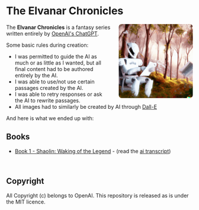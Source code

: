 # The Elvanar Chronicles

<img style="float: right; margin: 0 0 10px 20px; border-radius:8px" align="right" src="./images/00-cover.png" alt="The Elvanar Chronicles" height="200" />

The **Elvanar Chronicles** is a fantasy series written entirely by [OpenAI's ChatGPT](https://openai.com/blog/chatgpt/).

Some basic rules during creation:

- I was permitted to guide the AI as much or as little as I wanted, but all final content had to be authored entirely by the AI.
- I was able to use/not use certain passages created by the AI.
- I was able to retry responses or ask the AI to rewrite passages.
- All images had to similarly be created by AI through [Dall-E](https://openai.com/dall-e-2/)

And here is what we ended up with:

## Books

- [Book 1 - Shaolin: Waking of the Legend](01-shaolin.md) - (read the [ai transcript](./ai-transcripts/01-shaolin.md))

<br/>

## Copyright

All Copyright (c) belongs to OpenAI. This repository is released as is under the MIT licence.
